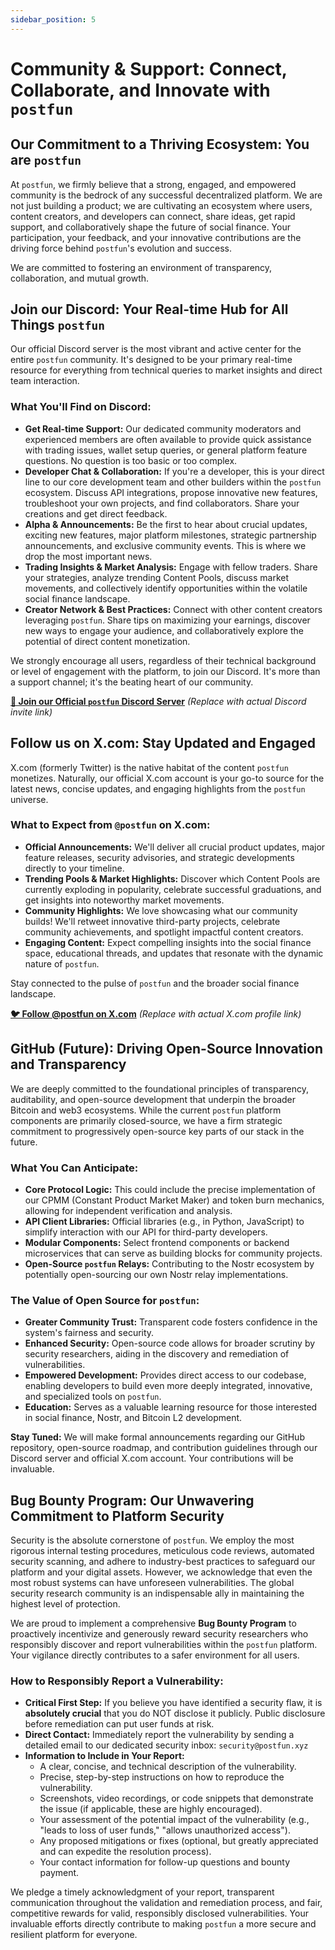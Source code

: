 ```yaml
---
sidebar_position: 5
---
```


# Community & Support: Connect, Collaborate, and Innovate with `postfun`

## Our Commitment to a Thriving Ecosystem: You are `postfun`

At `postfun`, we firmly believe that a strong, engaged, and empowered community is the bedrock of any successful decentralized platform. We are not just building a product; we are cultivating an ecosystem where users, content creators, and developers can connect, share ideas, get rapid support, and collaboratively shape the future of social finance. Your participation, your feedback, and your innovative contributions are the driving force behind `postfun`'s evolution and success.

We are committed to fostering an environment of transparency, collaboration, and mutual growth.

## Join our Discord: Your Real-time Hub for All Things `postfun`

Our official Discord server is the most vibrant and active center for the entire `postfun` community. It's designed to be your primary real-time resource for everything from technical queries to market insights and direct team interaction.

### What You'll Find on Discord:
*   **Get Real-time Support:** Our dedicated community moderators and experienced members are often available to provide quick assistance with trading issues, wallet setup queries, or general platform feature questions. No question is too basic or too complex.
*   **Developer Chat & Collaboration:** If you're a developer, this is your direct line to our core development team and other builders within the `postfun` ecosystem. Discuss API integrations, propose innovative new features, troubleshoot your own projects, and find collaborators. Share your creations and get direct feedback.
*   **Alpha & Announcements:** Be the first to hear about crucial updates, exciting new features, major platform milestones, strategic partnership announcements, and exclusive community events. This is where we drop the most important news.
*   **Trading Insights & Market Analysis:** Engage with fellow traders. Share your strategies, analyze trending Content Pools, discuss market movements, and collectively identify opportunities within the volatile social finance landscape.
*   **Creator Network & Best Practices:** Connect with other content creators leveraging `postfun`. Share tips on maximizing your earnings, discover new ways to engage your audience, and collaboratively explore the potential of direct content monetization.

We strongly encourage all users, regardless of their technical background or level of engagement with the platform, to join our Discord. It's more than a support channel; it's the beating heart of our community.

[**🚀 Join our Official `postfun` Discord Server**](https://discord.gg/postfun_official) *(Replace with actual Discord invite link)*

## Follow us on X.com: Stay Updated and Engaged

X.com (formerly Twitter) is the native habitat of the content `postfun` monetizes. Naturally, our official X.com account is your go-to source for the latest news, concise updates, and engaging highlights from the `postfun` universe.

### What to Expect from `@postfun` on X.com:
*   **Official Announcements:** We'll deliver all crucial product updates, major feature releases, security advisories, and strategic developments directly to your timeline.
*   **Trending Pools & Market Highlights:** Discover which Content Pools are currently exploding in popularity, celebrate successful graduations, and get insights into noteworthy market movements.
*   **Community Highlights:** We love showcasing what our community builds! We'll retweet innovative third-party projects, celebrate community achievements, and spotlight impactful content creators.
*   **Engaging Content:** Expect compelling insights into the social finance space, educational threads, and updates that resonate with the dynamic nature of `postfun`.

Stay connected to the pulse of `postfun` and the broader social finance landscape.

[**🐦 Follow @postfun on X.com**](https://x.com/postfun_official) *(Replace with actual X.com profile link)*

## GitHub (Future): Driving Open-Source Innovation and Transparency

We are deeply committed to the foundational principles of transparency, auditability, and open-source development that underpin the broader Bitcoin and web3 ecosystems. While the current `postfun` platform components are primarily closed-source, we have a firm strategic commitment to progressively open-source key parts of our stack in the future.

### What You Can Anticipate:
*   **Core Protocol Logic:** This could include the precise implementation of our CPMM (Constant Product Market Maker) and token burn mechanics, allowing for independent verification and analysis.
*   **API Client Libraries:** Official libraries (e.g., in Python, JavaScript) to simplify interaction with our API for third-party developers.
*   **Modular Components:** Select frontend components or backend microservices that can serve as building blocks for community projects.
*   **Open-Source `postfun` Relays:** Contributing to the Nostr ecosystem by potentially open-sourcing our own Nostr relay implementations.

### The Value of Open Source for `postfun`:
*   **Greater Community Trust:** Transparent code fosters confidence in the system's fairness and security.
*   **Enhanced Security:** Open-source code allows for broader scrutiny by security researchers, aiding in the discovery and remediation of vulnerabilities.
*   **Empowered Development:** Provides direct access to our codebase, enabling developers to build even more deeply integrated, innovative, and specialized tools on `postfun`.
*   **Education:** Serves as a valuable learning resource for those interested in social finance, Nostr, and Bitcoin L2 development.

**Stay Tuned:** We will make formal announcements regarding our GitHub repository, open-source roadmap, and contribution guidelines through our Discord server and official X.com account. Your contributions will be invaluable.

## Bug Bounty Program: Our Unwavering Commitment to Platform Security

Security is the absolute cornerstone of `postfun`. We employ the most rigorous internal testing procedures, meticulous code reviews, automated security scanning, and adhere to industry-best practices to safeguard our platform and your digital assets. However, we acknowledge that even the most robust systems can have unforeseen vulnerabilities. The global security research community is an indispensable ally in maintaining the highest level of protection.

We are proud to implement a comprehensive **Bug Bounty Program** to proactively incentivize and generously reward security researchers who responsibly discover and report vulnerabilities within the `postfun` platform. Your vigilance directly contributes to a safer environment for all users.

### How to Responsibly Report a Vulnerability:
*   **Critical First Step:** If you believe you have identified a security flaw, it is **absolutely crucial** that you do NOT disclose it publicly. Public disclosure before remediation can put user funds at risk.
*   **Direct Contact:** Immediately report the vulnerability by sending a detailed email to our dedicated security inbox: `security@postfun.xyz`
*   **Information to Include in Your Report:**
    *   A clear, concise, and technical description of the vulnerability.
    *   Precise, step-by-step instructions on how to reproduce the vulnerability.
    *   Screenshots, video recordings, or code snippets that demonstrate the issue (if applicable, these are highly encouraged).
    *   Your assessment of the potential impact of the vulnerability (e.g., "leads to loss of user funds," "allows unauthorized access").
    *   Any proposed mitigations or fixes (optional, but greatly appreciated and can expedite the resolution process).
    *   Your contact information for follow-up questions and bounty payment.

We pledge a timely acknowledgment of your report, transparent communication throughout the validation and remediation process, and fair, competitive rewards for valid, responsibly disclosed vulnerabilities. Your invaluable efforts directly contribute to making `postfun` a more secure and resilient platform for everyone.
